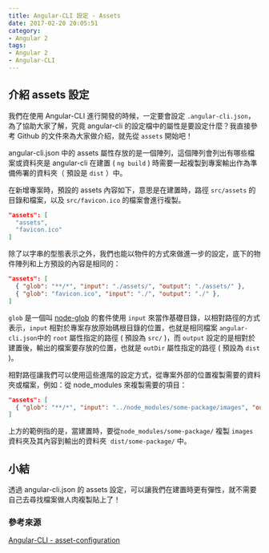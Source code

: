 ```yaml
---
title: Angular-CLI 設定 - Assets
date: 2017-02-20 20:05:51
category:
- Angular 2
tags:
- Angular 2
- Angular-CLI
---
```


## 介紹 assets 設定

我們在使用 Angular-CLI 進行開發的時候，一定要會設定 `.angular-cli.json`，為了協助大家了解，究竟 angular-cli 的設定檔中的屬性是要設定什麼？我直接參考 Github 的文件來為大家做介紹，就先從 `assets` 開始吧！

angular-cli.json 中的 assets 屬性存放的是一個陣列，這個陣列會列出有哪些檔案或資料夾是 angular-cli 在建置 ( `ng build` ) 時需要一起複製到專案輸出作為準備佈署的資料夾（ 預設是 `dist` ）中。

在新增專案時，預設的 assets 內容如下，意思是在建置時，路徑 `src/assets` 的目錄和檔案，以及 `src/favicon.ico` 的檔案會進行複製。

```json
"assets": [
  "assets",
  "favicon.ico"
]
```

除了以字串的型態表示之外，我們也能以物件的方式來做進一步的設定，底下的物件陣列和上方預設的內容是相同的：

```json
"assets": [
  { "glob": "**/*", "input": "./assets/", "output": "./assets/" },
  { "glob": "favicon.ico", "input": "./", "output": "./" },
]
```

`glob` 是一個叫 [node-glob](https://github.com/isaacs/node-glob) 的套件使用 `input` 來當作基礎目錄，以相對路徑的方式表示，`input` 相對於專案存放原始碼根目錄的位置，也就是相同檔案 `angular-cli.json`中的 `root` 屬性指定的路徑 ( 預設為 `src/` )，而 `output` 設定的是相對於建置後，輸出的檔案要存放的位置，也就是 `outDir` 屬性指定的路徑 ( 預設為 `dist` )。

相對路徑讓我們可以使用這些進階的設定方式，從專案外部的位置複製需要的資料夾或檔案，例如：從 node_modules 來複製需要的項目：

```json
"assets": [
  { "glob": "**/*", "input": "../node_modules/some-package/images", "output": "./some-package/" },
]
```

上方的範例指的是，當建置時，要從`node_modules/some-package/` 複製 `images` 資料夾及其內容到輸出的資料夾  `dist/some-package/` 中。

## 小結

透過 angular-cli.json 的 assets 設定，可以讓我們在建置時更有彈性，就不需要自己去尋找檔案做人肉複製貼上了！

### 參考來源

[Angular-CLI - asset-configuration](https://github.com/angular/angular-cli/blob/master/docs/documentation/stories/asset-configuration.md)

